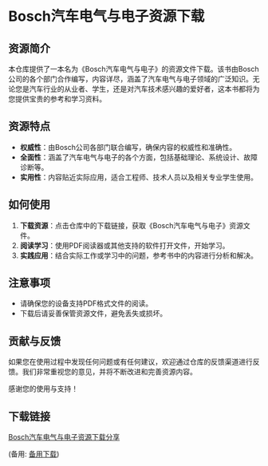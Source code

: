 # Bosch汽车电气与电子资源下载

## 资源简介

本仓库提供了一本名为《Bosch汽车电气与电子》的资源文件下载。该书由Bosch公司的各个部门合作编写，内容详尽，涵盖了汽车电气与电子领域的广泛知识。无论您是汽车行业的从业者、学生，还是对汽车技术感兴趣的爱好者，这本书都将为您提供宝贵的参考和学习资料。

## 资源特点

- **权威性**：由Bosch公司各部门联合编写，确保内容的权威性和准确性。
- **全面性**：涵盖了汽车电气与电子的各个方面，包括基础理论、系统设计、故障诊断等。
- **实用性**：内容贴近实际应用，适合工程师、技术人员以及相关专业学生使用。

## 如何使用

1. **下载资源**：点击仓库中的下载链接，获取《Bosch汽车电气与电子》资源文件。
2. **阅读学习**：使用PDF阅读器或其他支持的软件打开文件，开始学习。
3. **实践应用**：结合实际工作或学习中的问题，参考书中的内容进行分析和解决。

## 注意事项

- 请确保您的设备支持PDF格式文件的阅读。
- 下载后请妥善保管资源文件，避免丢失或损坏。

## 贡献与反馈

如果您在使用过程中发现任何问题或有任何建议，欢迎通过仓库的反馈渠道进行反馈。我们非常重视您的意见，并将不断改进和完善资源内容。

感谢您的使用与支持！

## 下载链接
[Bosch汽车电气与电子资源下载分享](https://pan.quark.cn/s/cc626bba28ed) 

(备用: [备用下载](https://pan.baidu.com/s/1X1Lu6MTfctif4ZFZHh9Q9A?pwd=1234))
